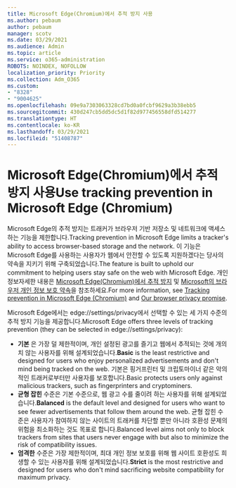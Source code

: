 ```yaml
---
title: Microsoft Edge(Chromium)에서 추적 방지 사용
ms.author: pebaum
author: pebaum
manager: scotv
ms.date: 03/29/2021
ms.audience: Admin
ms.topic: article
ms.service: o365-administration
ROBOTS: NOINDEX, NOFOLLOW
localization_priority: Priority
ms.collection: Adm_O365
ms.custom:
- "8328"
- "9004625"
ms.openlocfilehash: 09e9a7303063328cd7bd0a0fcbf9629a3b38ebb5
ms.sourcegitcommit: 430d247cb5dd5dc5d1f82d977456558dfd514277
ms.translationtype: HT
ms.contentlocale: ko-KR
ms.lasthandoff: 03/29/2021
ms.locfileid: "51408787"
---
```

# <a name="use-tracking-prevention-in-microsoft-edge-chromium"></a><span data-ttu-id="f56d4-102">Microsoft Edge(Chromium)에서 추적 방지 사용</span><span class="sxs-lookup"><span data-stu-id="f56d4-102">Use tracking prevention in Microsoft Edge (Chromium)</span></span>

<span data-ttu-id="f56d4-103">Microsoft Edge의 추적 방지는 트래커가 브라우저 기반 저장소 및 네트워크에 액세스하는 기능을 제한합니다.</span><span class="sxs-lookup"><span data-stu-id="f56d4-103">Tracking prevention in Microsoft Edge limits a tracker's ability to access browser-based storage and the network.</span></span> <span data-ttu-id="f56d4-104">이 기능은 Microsoft Edge를 사용하는 사용자가 웹에서 안전할 수 있도록 지원하겠다는 당사의 약속을 지키기 위해 구축되었습니다.</span><span class="sxs-lookup"><span data-stu-id="f56d4-104">The feature is built to uphold our commitment to helping users stay safe on the web with Microsoft Edge.</span></span> <span data-ttu-id="f56d4-105">개인 정보자세한 내용은 [Microsoft Edge(Chromium)에서 추적 방지](https://go.microsoft.com/fwlink/?linkid=2135435) 및 [Microsoft의 브라우저 개인 정보 보호 약속](https://go.microsoft.com/fwlink/?linkid=2135350)을 참조하세요.</span><span class="sxs-lookup"><span data-stu-id="f56d4-105">For more information, see [Tracking prevention in Microsoft Edge (Chromium)](https://go.microsoft.com/fwlink/?linkid=2135435) and [Our browser privacy promise](https://go.microsoft.com/fwlink/?linkid=2135350).</span></span>

<span data-ttu-id="f56d4-106">Microsoft Edge에서는 edge://settings/privacy에서 선택할 수 있는 세 가지 수준의 추적 방지 기능을 제공합니다.</span><span class="sxs-lookup"><span data-stu-id="f56d4-106">Microsoft Edge offers three levels of tracking prevention (they can be selected in edge://settings/privacy):</span></span>

- <span data-ttu-id="f56d4-107">**기본** 은 가장 덜 제한적이며, 개인 설정된 광고를 즐기고 웹에서 추적되는 것에 개의치 않는 사용자를 위해 설계되었습니다.</span><span class="sxs-lookup"><span data-stu-id="f56d4-107">**Basic** is the least restrictive and designed for users who enjoy personalized advertisements and don't mind being tracked on the web.</span></span> <span data-ttu-id="f56d4-108">기본은 핑거프린터 및 크립토마이너 같은 악의적인 트래커로부터만 사용자를 보호합니다.</span><span class="sxs-lookup"><span data-stu-id="f56d4-108">Basic protects users only against malicious trackers, such as fingerprinters and cryptominers.</span></span>
- <span data-ttu-id="f56d4-109">**균형 잡힌** 수준은 기본 수준으로, 웹 광고 수를 줄이려 하는 사용자를 위해 설계되었습니다.</span><span class="sxs-lookup"><span data-stu-id="f56d4-109">**Balanced** is the default level and designed for users who want to see fewer advertisements that follow them around the web.</span></span> <span data-ttu-id="f56d4-110">균형 잡힌 수준은 사용자가 참여하지 않는 사이트의 트래커를 차단할 뿐만 아니라 호환성 문제의 위험을 최소화하는 것도 목표로 합니다.</span><span class="sxs-lookup"><span data-stu-id="f56d4-110">Balanced level aims not only to block trackers from sites that users never engage with but also to minimize the risk of compatibility issues.</span></span>
- <span data-ttu-id="f56d4-111">**엄격한** 수준은 가장 제한적이며, 최대 개인 정보 보호를 위해 웹 사이트 호환성도 희생할 수 있는 사용자를 위해 설계되었습니다.</span><span class="sxs-lookup"><span data-stu-id="f56d4-111">**Strict** is the most restrictive and designed for users who don't mind sacrificing website compatibility for maximum privacy.</span></span>